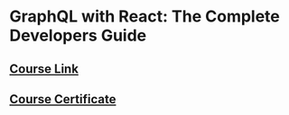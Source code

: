 # GraphQL with React: The Complete Developers Guide

## [Course Link](https://www.udemy.com/course/graphql-with-react-course/)

## [Course Certificate](https://www.udemy.com/certificate/UC-2e906ea1-c099-4aa5-83ea-77508d59d2bc/)
